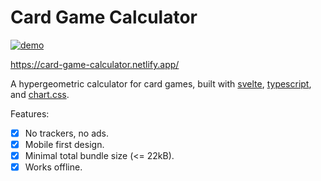 # Card Game Calculator

[![demo](./demo.gif)](https://card-game-calculator.netlify.app/)

<https://card-game-calculator.netlify.app/>

A hypergeometric calculator for card games, built with [svelte](https://svelte.dev/), [typescript](https://www.typescriptlang.org/), and [chart.css](https://chartscss.org/).

Features:

- [x] No trackers, no ads.
- [x] Mobile first design.
- [x] Minimal total bundle size (<= 22kB).
- [x] Works offline.
